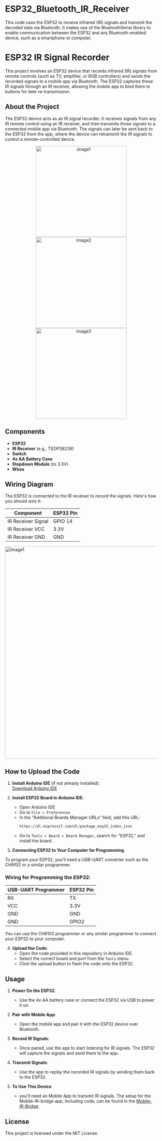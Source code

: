 # ESP32_Bluetooth_IR_Receiver
 This code uses the ESP32 to receive infrared (IR) signals and transmit the decoded data via Bluetooth. It makes use of the BluetoothSerial library to enable communication between the ESP32 and any Bluetooth-enabled device, such as a smartphone or computer.


# ESP32 IR Signal Recorder

This project involves an ESP32 device that records infrared (IR) signals from remote controls (such as TV, amplifier, or RGB controllers) and sends the recorded signals to a mobile app via Bluetooth. The ESP32 captures these IR signals through an IR receiver, allowing the mobile app to bind them to buttons for later re-transmission.

## About the Project

The ESP32 device acts as an IR signal recorder. It receives signals from any IR remote control using an IR receiver, and then transmits those signals to a connected mobile app via Bluetooth. The signals can later be sent back to the ESP32 from the app, where the device can retransmit the IR signals to control a remote-controlled device.

<p align="center">
  <img src="https://github.com/user-attachments/assets/4a644d00-dec7-473a-9b7f-4fbba4ea83a6" alt="image1" width="300"/>
  <img src="https://github.com/user-attachments/assets/4de5eda4-ee98-46fa-84ad-52d04e5f4bb1" alt="image2" width="300"/>
  <img src="https://github.com/user-attachments/assets/9ff12c6d-860f-4dc3-995b-f196c9317d8a" alt="image3" width="300"/>
</p>

## Components

- **ESP32**
- **IR Receiver** (e.g., TSOP38238)
- **Switch**
- **4x AA Battery Case**
- **Stepdown Module** (to 3.3V)
- **Wires**

## Wiring Diagram

The ESP32 is connected to the IR receiver to record the signals. Here's how you should wire it:

| Component          | ESP32 Pin |
|--------------------|-----------|
| IR Receiver Signal | GPIO 14   |
| IR Receiver VCC    | 3.3V      |
| IR Receiver GND    | GND       |

<img src="https://github.com/user-attachments/assets/2110a3df-86b9-4b39-9610-a11e92c7a0a5" alt="image1" width="700"/>

## How to Upload the Code

1. **Install Arduino IDE** (if not already installed):  
   [Download Arduino IDE](https://www.arduino.cc/en/software)

2. **Install ESP32 Board in Arduino IDE**:  
   - Open Arduino IDE
   - Go to `File > Preferences`
   - In the "Additional Boards Manager URLs" field, add this URL:  
     ```bash
     https://dl.espressif.com/dl/package_esp32_index.json
     ```
   - Go to `Tools > Board > Board Manager`, search for "ESP32," and install the board.

3. **Connecting ESP32 to Your Computer for Programming**

To program your ESP32, you'll need a USB-UART converter such as the CH9102 or a similar programmer.

### Wiring for Programming the ESP32:

| USB-UART Programmer | ESP32 Pin  |
|---------------------|------------|
| RX                  | TX         |
| VCC                 | 3.3V       |
| GND                 | GND        |
| GND                 | GPIO2      |

You can use the CH9102 programmer or any similar programmer to connect your ESP32 to your computer.



4. **Upload the Code**:  
   - Open the code provided in this repository in Arduino IDE.
   - Select the correct board and port from the `Tools` menu.
   - Click the upload button to flash the code onto the ESP32.

## Usage

1. **Power On the ESP32**:  
   - Use the 4x AA battery case or connect the ESP32 via USB to power it on.

2. **Pair with Mobile App**:  
   - Open the mobile app and pair it with the ESP32 device over Bluetooth.

3. **Record IR Signals**:  
   - Once paired, use the app to start listening for IR signals. The ESP32 will capture the signals and send them to the app.

4. **Transmit Signals**:  
   - Use the app to replay the recorded IR signals by sending them back to the ESP32.
     
5. **To Use This Device**
   - you'll need an Mobile App to transmit IR signals. The setup for the Mobile-IR-bridge app, including code, can be found in the [Mobile-IR-Bridge](https://github.com/PanKapitanCZ/Mobile-IR-Bridge).

## License

This project is licensed under the MIT License.
